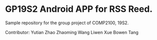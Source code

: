 # GP19S2 Android APP for RSS Reed.

Sample repository for the group project of COMP2100, 19S2.

Contributor:
Yutian Zhao
Zhaoming Wang
Liwen Xue
Bowen Tang
